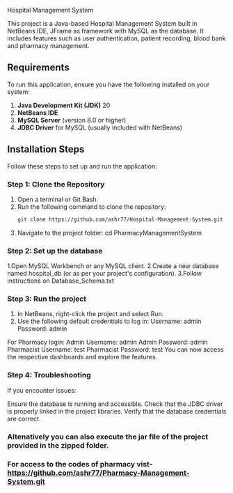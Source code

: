 
Hospital Management System

This project is a Java-based Hospital Management System built in NetBeans IDE, JFrame as framework with MySQL as the database. It includes features such as user authentication, patient recording, blood bank and pharmacy management.

## Requirements
To run this application, ensure you have the following installed on your system:
1. **Java Development Kit (JDK)** 20
2. **NetBeans IDE**
3. **MySQL Server** (version 8.0 or higher)
4. **JDBC Driver** for MySQL (usually included with NetBeans)

## Installation Steps
Follow these steps to set up and run the application:

### Step 1: Clone the Repository
1. Open a terminal or Git Bash.
2. Run the following command to clone the repository:
   ```bash
   git clone https://github.com/ashr77/Hospital-Management-System.git
3. Navigate to the project folder:
   cd PharmacyManagementSystem

### Step 2: Set up the database
1.Open MySQL Workbench or any MySQL client.
2.Create a new database named hospital_db (or as per your project's configuration).
3.Follow instructions on Database_Schema.txt

### Step 3: Run the project
1. In NetBeans, right-click the project and select Run.
2. Use the following default credentials to log in:
Username: admin
Password: admin

For Pharmacy login:
Admin Username: admin
Admin Password: admin
Pharmacist Username: test
Pharmacist Password: test 
You can now access the respective dashboards and explore the features.


### Step 4: Troubleshooting
If you encounter issues:

Ensure the database is running and accessible.
Check that the JDBC driver is properly linked in the project libraries.
Verify that the database credentials are correct.

### Altenatively you can also execute the jar file of the project provided in the zipped folder.
### For access to the codes of pharmacy vist-https://github.com/ashr77/Pharmacy-Management-System.git
